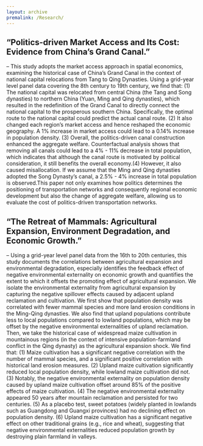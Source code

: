 ```yaml
---
layout: archive
premalink: /Research/
---
```


## **“Politics-driven Market Access and Its Cost: Evidence from China’s Grand Canal.”** 
– This study adopts the market access approach in spatial economics, examining the historical case of China’s Grand Canal in the context of national capital relocations from Tang to Qing Dynasties. Using a grid-year level panel data covering the 8th century to 19th century, we find that: (1) The national capital was relocated from central China (the Tang and Song dynasties) to northern China (Yuan, Ming and Qing dynasties), which resulted in the redefinition of the Grand Canal to directly connect the national capital to the prosperous southern China. Specifically, the optimal route to the national capital could predict the actual canal route. (2) It also changed each region’s market access and hence reshaped the economic geography. A 1% increase in market access could lead to a 0.14% increase in population density. (3) Overall, the politics-driven canal construction enhanced the aggregate welfare. Counterfactual analysis shows that removing all canals could lead to a 4% - 11% decrease in total population, which indicates that although the canal route is motivated by political consideration, it still benefits the overall economy.(4) However, it also caused misallocation. If we assume that the Ming and Qing dynasties adopted the Song Dynasty’s canal, a 2.5% - 4% increase in total population is observed.This paper not only examines how politics determines the positioning of transportation networks and consequently regional economic development but also the change of aggregate welfare, allowing us to evaluate the cost of politics-driven transportation networks.


## **“The Retreat of Mammals: Agricultural Expansion, Environment Degradation, and Economic Growth.”** 

– Using a grid-year level panel data from the 16th to 20th centuries, this study documents the correlations between agricultural expansion and environmental degradation, especially identifies the feedback effect of negative environmental externality on economic growth and quantifies the extent to which it offsets the promoting effect of agricultural expansion. We isolate the environmental externality from agricultural expansion by capturing the negative spillover effects caused by adjacent upland reclamation and cultivation. We first show that population density was correlated with fewer mammal species and more land erosion conditions in the Ming-Qing dynasties. We also find that upland populations contribute less to local populations compared to lowland populations, which may be offset by the negative environmental externalities of upland reclamation. 
Then, we take the historical case of widespread maize cultivation in mountainous regions (in the context of intensive population-farmland conflict in the Qing dynasty) as the agricultural expansion shock. We find that: (1) Maize cultivation has a significant negative correlation with the number of mammal species, and a significant positive correlation with historical land erosion measures. (2) Upland maize cultivation significantly reduced local population density, while lowland maize cultivation did not. (3) Notably, the negative environmental externality on population density caused by upland maize cultivation offset around 85% of the positive effects of maize cultivation. (4) The negative environmental externality appeared 50 years after mountain reclamation and persisted for two centuries. (5) As a placebo test, sweet potatoes (widely planted in lowlands such as Guangdong and Guangxi provinces) had no declining effect on population density. (6) Upland maize cultivation has a significant negative effect on other traditional grains (e.g., rice and wheat), suggesting that negative environmental externalities reduced population growth by destroying plain farmland in valleys.
